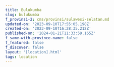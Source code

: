 ```yaml
---
title: Bulukumba
slug: bulukumba
f_provinsi-2: cms/provinsi/sulawesi-selatan.md
updated-on: '2023-09-10T17:55:05.198Z'
created-on: '2023-09-10T16:28:35.212Z'
published-on: '2024-01-21T11:33:59.165Z'
f_same-with-province-name: false
f_featured: false
f_discover: false
layout: '[location].html'
tags: location
---
```



